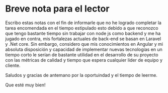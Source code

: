 # Breve nota para el lector

Escribo estas notas con el fin de informarle que no he logrado completar la tarea encomendada en
el tiempo estipulado esto debido a que reconozco que tengo bastante tiempo sin trabajar con
node js como backend y me ha jugado en contra, mis fortalezas actuales de back-end se basan en 
Laravel y .Net core. Sin embargo, considero que mis conocimientos en Angular y mi absoluta 
disposición y capacidad de implementar nuevas tecnologías en un tiempo corto le serían
de bastante utilidad en el desarrollo de su proyecto con las métricas de calidad y tiempo que 
espera cualquier lider de equipo y cliente.

Saludos y gracias de antemano por la oportuindad y el tiempo de leerme.

Que esté muy bien!


